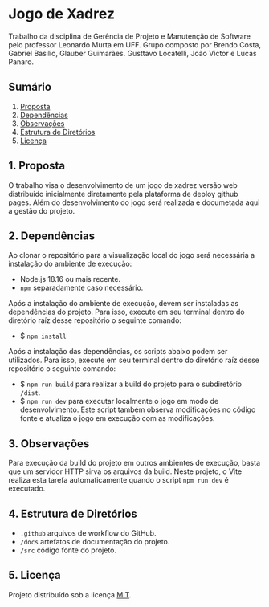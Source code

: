 # Jogo de Xadrez

Trabalho da disciplina de Gerência de Projeto e Manutenção de Software pelo professor Leonardo Murta em UFF. Grupo composto por Brendo Costa, Gabriel Basilio, Glauber Guimarães. Gusttavo Locatelli, João Victor e Lucas Panaro.

## Sumário

1. [Proposta](#1-proposta)
2. [Dependências](#2-depend%C3%AAncias)
3. [Observações](#3-observa%C3%A7%C3%B5es)
4. [Estrutura de Diretórios](#4-estrutura-de-diret%C3%B3rios)
5. [Licença](#5-licen%C3%A7a)

## 1. Proposta

O trabalho visa o desenvolvimento de um jogo de xadrez versão web distribuido inicialmente diretamente pela plataforma de deploy github pages. Além do desenvolvimento do jogo será realizada e documetada aqui a gestão do projeto.

## 2. Dependências

Ao clonar o repositório para a visualização local do jogo será necessária a instalação do ambiente de execução:

- Node.js 18.16 ou mais recente.
- `npm` separadamente caso necessário.

Após a instalação do ambiente de execução, devem ser instaladas as dependências do projeto. Para isso, execute em seu terminal dentro do diretório raíz desse repositório o seguinte comando:

- $ `npm install`

Após a instalação das dependências, os scripts abaixo podem ser utilizados. Para isso, execute em seu terminal dentro do diretório raíz desse repositório o seguinte comando:

- $ `npm run build` para realizar a build do projeto para o subdiretório `/dist`.
- $ `npm run dev` para executar localmente o jogo em modo de desenvolvimento. Este script também observa modificações no código fonte e atualiza o jogo em execução com as modificações.

## 3. Observações

Para execução da build do projeto em outros ambientes de execução, basta que um servidor HTTP sirva os arquivos da build. Neste projeto, o Vite realiza esta tarefa automaticamente quando o script `npm run dev` é executado.

## 4. Estrutura de Diretórios

- `.github` arquivos de workflow do GitHub.
- `/docs` artefatos de documentação do projeto.
- `/src` código fonte do projeto.

## 5. Licença
Projeto distribuído sob a licença [MIT](/LICENSE).



